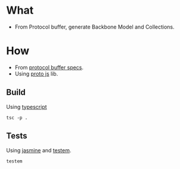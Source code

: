 # What

  * From Protocol buffer, generate Backbone Model and Collections.

# How

  * From [protocol buffer specs](https://developers.google.com/protocol-buffers/).
  * Using [proto js](http://dcode.io/protobuf.js/) lib.

  ## Build

  Using [typescript](https://www.typescriptlang.org/)

  ```tsc -p .```

  ## Tests

  Using [jasmine](https://jasmine.github.io/)
  and [testem](https://github.com/testem/testem).

  ``` testem ```


